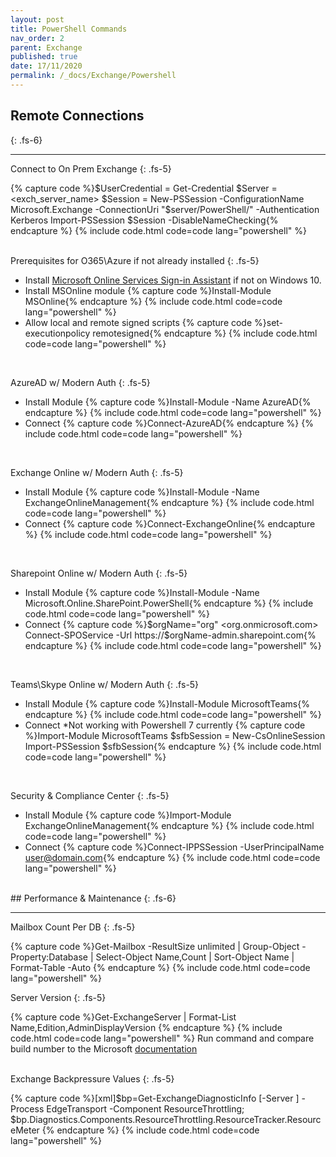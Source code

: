 ```yaml
---
layout: post
title: PowerShell Commands
nav_order: 2
parent: Exchange
published: true
date: 17/11/2020
permalink: /_docs/Exchange/Powershell
---
```

## Remote Connections
{: .fs-6}

---
 Connect to On Prem Exchange
{: .fs-5}

{% capture code %}$UserCredential = Get-Credential
$Server = <exch_server_name>
$Session = New-PSSession -ConfigurationName Microsoft.Exchange -ConnectionUri "$server/PowerShell/" -Authentication Kerberos
Import-PSSession $Session -DisableNameChecking{% endcapture %}
{% include code.html code=code lang="powershell" %}

<br>
Prerequisites for O365\Azure if not already installed
{: .fs-5}

- Install [Microsoft Online Services Sign-in Assistant](https://go.microsoft.com/fwlink/p/?LinkId=286152) if not on Windows 10.
- Install MSOnline module
{% capture code %}Install-Module MSOnline{% endcapture %}
{% include code.html code=code lang="powershell" %}
- Allow local and remote signed scripts
{% capture code %}set-executionpolicy remotesigned{% endcapture %}
{% include code.html code=code lang="powershell" %}
<br>

AzureAD w/ Modern Auth
{: .fs-5}

- Install Module
{% capture code %}Install-Module -Name AzureAD{% endcapture %}
{% include code.html code=code lang="powershell" %}
- Connect
{% capture code %}Connect-AzureAD{% endcapture %}
{% include code.html code=code lang="powershell" %}
<br>

Exchange Online w/ Modern Auth
{: .fs-5}

- Install Module
{% capture code %}Install-Module -Name ExchangeOnlineManagement{% endcapture %}
{% include code.html code=code lang="powershell" %}
- Connect
{% capture code %}Connect-ExchangeOnline{% endcapture %}
{% include code.html code=code lang="powershell" %}
<br>

Sharepoint Online w/ Modern Auth
{: .fs-5}

- Install Module
{% capture code %}Install-Module -Name Microsoft.Online.SharePoint.PowerShell{% endcapture %}
{% include code.html code=code lang="powershell" %}
- Connect
{% capture code %}$orgName="org" <org.onmicrosoft.com>
Connect-SPOService -Url https://$orgName-admin.sharepoint.com{% endcapture %}
{% include code.html code=code lang="powershell" %}
<br>

Teams\Skype Online w/ Modern Auth
{: .fs-5}

- Install Module
{% capture code %}Install-Module MicrosoftTeams{% endcapture %}
{% include code.html code=code lang="powershell" %}
- Connect
*Not working with Powershell 7 currently
{% capture code %}Import-Module MicrosoftTeams
$sfbSession = New-CsOnlineSession
Import-PSSession $sfbSession{% endcapture %}
{% include code.html code=code lang="powershell" %}
<br>

Security & Compliance Center
{: .fs-5}

- Install Module
{% capture code %}Import-Module ExchangeOnlineManagement{% endcapture %}
{% include code.html code=code lang="powershell" %}
- Connect
{% capture code %}Connect-IPPSSession -UserPrincipalName user@domain.com{% endcapture %}
{% include code.html code=code lang="powershell" %}
<br>
## Performance & Maintenance
{: .fs-6}

---
Mailbox Count Per DB
{: .fs-5}

{% capture code %}Get-Mailbox -ResultSize unlimited | Group-Object -Property:Database | Select-Object Name,Count | Sort-Object Name | Format-Table -Auto {% endcapture %}
{% include code.html code=code lang="powershell" %}
<br>

Server Version
{: .fs-5}

{% capture code %}Get-ExchangeServer | Format-List Name,Edition,AdminDisplayVersion {% endcapture %}
{% include code.html code=code lang="powershell" %}
Run command and compare build number to the Microsoft [documentation](https://docs.microsoft.com/en-us/exchange/new-features/build-numbers-and-release-dates?view=exchserver-2016)
<br>
<br>

Exchange Backpressure Values
{: .fs-5}

{% capture code %}[xml]$bp=Get-ExchangeDiagnosticInfo [-Server <ServerIdentity> ] -Process EdgeTransport -Component ResourceThrottling; $bp.Diagnostics.Components.ResourceThrottling.ResourceTracker.ResourceMeter {% endcapture %}
{% include code.html code=code lang="powershell" %}
<br>
